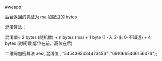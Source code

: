 #weapp

后台返回的凭证为 rsa 加密过的 bytes


混淆算法：

混淆值=
	 2 bytes (随机数)
	 + n bytes (rsa)
	 + 1 byte (1 -入 2-出 0-不知道)
	 + 4 bytes (时间戳,低位在前，高位在后)


二维码加密算法
	aes( 混淆值 , "5454395434473454" ,"6916665466156476");
